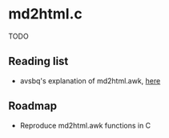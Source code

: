 # md2html.c

TODO

## Reading list

- avsbq's explanation of md2html.awk, [here](//avsbq.org/guide/cs/code/awk/md2html/disect)

## Roadmap

- Reproduce md2html.awk functions in C
